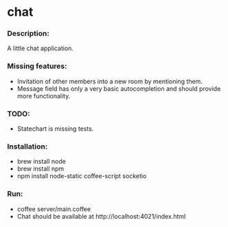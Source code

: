 # chat

### Description:

A little chat application.

### Missing features:

  * Invitation of other members into a new room by mentioning them.
  * Message field has only a very basic autocompletion and should provide more functionality.

### TODO:

  * Statechart is missing tests.

### Installation:

  * brew install node
  * brew install npm
  * npm install node-static coffee-script socketio

### Run:

  * coffee server/main.coffee
  * Chat should be available at http://localhost:4021/index.html

